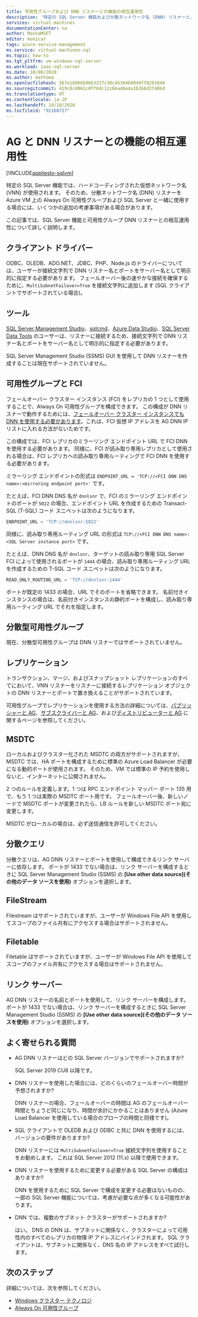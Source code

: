 ```yaml
---
title: 可用性グループおよび DNN リスナーとの機能の相互運用性
description: '特定の SQL Server 機能および分散ネットワーク名 (DNN) リスナーと、Azure VM 上の SQL Server の Always On 可用性グループを一緒に操作する場合の追加の考慮事項について説明します。 '
services: virtual-machines
documentationCenter: na
author: MashaMSFT
editor: monicar
tags: azure-service-management
ms.service: virtual-machines-sql
ms.topic: how-to
ms.tgt_pltfrm: vm-windows-sql-server
ms.workload: iaas-sql-server
ms.date: 10/08/2020
ms.author: mathoma
ms.openlocfilehash: 567e1696bb06b3237c30c45384b8049ff82b5848
ms.sourcegitcommit: 419c8c8061c0ff6dc12c66ad6eda1b266d2f40bd
ms.translationtype: HT
ms.contentlocale: ja-JP
ms.lasthandoff: 10/18/2020
ms.locfileid: "92168727"
---
```

# <a name="feature-interoperability-with-ag-and-dnn-listener"></a>AG と DNN リスナーとの機能の相互運用性 
[!INCLUDE[appliesto-sqlvm](../../includes/appliesto-sqlvm.md)]

特定の SQL Server 機能では、ハードコーディングされた仮想ネットワーク名 (VNN) が使用されます。 そのため、分散ネットワーク名 (DNN) リスナーを Azure VM 上の Always On 可用性グループおよび SQL Server と一緒に使用する場合には、いくつかの追加の考慮事項がある場合があります。 

この記事では、SQL Server 機能と可用性グループ DNN リスナーとの相互運用性について詳しく説明します。 


## <a name="client-drivers"></a>クライアント ドライバー

ODBC、OLEDB、ADO.NET、JDBC、PHP、Node.js のドライバーについては、ユーザーが接続文字列で DNN リスナー名とポートをサーバー名として明示的に指定する必要があります。 フェールオーバー後の速やかな接続を確保するために、`MultiSubnetFailover=True` を接続文字列に追加します (SQL クライアントでサポートされている場合)。 

## <a name="tools"></a>ツール

[SQL Server Management Studio](/sql/ssms/sql-server-management-studio-ssms)、[sqlcmd](/sql/tools/sqlcmd-utility)、[Azure Data Studio](/sql/azure-data-studio/what-is)、[SQL Server Data Tools](/sql/ssdt/sql-server-data-tools) のユーザーは、リスナーに接続するため、接続文字列で DNN リスナー名とポートをサーバー名として明示的に指定する必要があります。 

SQL Server Management Studio (SSMS) GUI を使用して DNN リスナーを作成することは現在サポートされていません。 


## <a name="availability-groups-and-fci"></a>可用性グループと FCI

フェールオーバー クラスター インスタンス (FCI) をレプリカの 1 つとして使用することで、Always On 可用性グループを構成できます。 この構成が DNN リスナーで動作するためには、[フェールオーバー クラスター インスタンスでも DNN を使用する必要があります](failover-cluster-instance-distributed-network-name-dnn-configure.md)。これは、FCI 仮想 IP アドレスを AG DNN IP リストに入れる方法がないためです。 

この構成では、FCI レプリカのミラーリング エンドポイント URL で FCI DNN を使用する必要があります。 同様に、FCI が読み取り専用レプリカとして使用される場合は、FCI レプリカへの読み取り専用ルーティングで FCI DNN を使用する必要があります。 

ミラーリング エンドポイントの形式は `ENDPOINT_URL = 'TCP://<FCI DNN DNS name>:<mirroring endpoint port>'` です。 

たとえば、FCI DNN DNS 名が `dnnlsnr` で、FCI のミラーリング エンドポイントのポートが `5022` の場合、エンドポイント URL を作成するための Transact-SQL (T-SQL) コード スニペットは次のようになります。 

```sql
ENDPOINT_URL = 'TCP://dnnlsnr:5022'
```

同様に、読み取り専用ルーティング URL の形式は `TCP://<FCI DNN DNS name>:<SQL Server instance port>` です。 

たとえば、DNN DNS 名が `dnnlsnr`、ターゲットの読み取り専用 SQL Server FCI によって使用されるポートが `1444` の場合、読み取り専用ルーティング URL を作成するための T-SQL コード スニペットは次のようになります。 

```sql
READ_ONLY_ROUTING_URL = 'TCP://dnnlsnr:1444'
```

ポートが既定の 1433 の場合、URL でそのポートを省略できます。 名前付きインスタンスの場合は、名前付きインスタンスの静的ポートを構成し、読み取り専用ルーティング URL でそれを指定します。  

## <a name="distributed-availability-group"></a>分散型可用性グループ

現在、分散型可用性グループは DNN リスナーではサポートされていません。 

## <a name="replication"></a>レプリケーション

トランザクション、マージ、およびスナップショット レプリケーションのすべてにおいて、VNN リスナーをリスナーに接続するレプリケーション オブジェクトの DNN リスナーとポートで置き換えることがサポートされています。 

可用性グループでレプリケーションを使用する方法の詳細については、[パブリッシャーと AG](/sql/database-engine/availability-groups/windows/configure-replication-for-always-on-availability-groups-sql-server)、[サブスクライバーと AG](/sql/database-engine/availability-groups/windows/replication-subscribers-and-always-on-availability-groups-sql-server)、および[ディストリビューターと AG](/sql/relational-databases/replication/configure-distribution-availability-group) に関するページを参照してください。

## <a name="msdtc"></a>MSDTC

ローカルおよびクラスター化された MSDTC の両方がサポートされますが、MSDTC では、HA ポートを構成するために標準の Azure Load Balancer が必要になる動的ポートが使用されます。 そのため、VM では標準の IP 予約を使用しないと、インターネットに公開されません。 

2 つのルールを定義します。1 つは RPC エンドポイント マッパー ポート 135 用で、もう 1 つは実際の MSDTC ポート用です。 フェールオーバー後、新しいノードで MSDTC ポートが変更されたら、LB ルールを新しい MSDTC ポート宛に変更します。 

MSDTC がローカルの場合は、必ず送信通信を許可してください。 

## <a name="distributed-query"></a>分散クエリ 

分散クエリは、AG DNN リスナーとポートを使用して構成できるリンク サーバーに依存します。 ポートが 1433 でない場合は、リンク サーバーを構成するときに SQL Server Management Studio (SSMS) の **[Use other data source]\(その他のデータ ソースを使用\)** オプションを選択します。 

## <a name="filestream"></a>FileStream

Filestream はサポートされていますが、ユーザーが Windows File API を使用してスコープのファイル共有にアクセスする場合はサポートされません。 

## <a name="filetable"></a>Filetable

Filetable はサポートされていますが、ユーザーが Windows File API を使用してスコープのファイル共有にアクセスする場合はサポートされません。 

## <a name="linked-servers"></a>リンク サーバー

AG DNN リスナーの名前とポートを使用して、リンク サーバーを構成します。 ポートが 1433 でない場合は、リンク サーバーを構成するときに SQL Server Management Studio (SSMS) の **[Use other data source]\(その他のデータ ソースを使用\)** オプションを選択します。 


## <a name="frequently-asked-questions"></a>よく寄せられる質問


- AG DNN リスナーはどの SQL Server バージョンでサポートされますか? 

   SQL Server 2019 CU8 以降です。

- DNN リスナーを使用した場合には、どのくらいのフェールオーバー時間が予想されますか?

   DNN リスナーの場合、フェールオーバーの時間は AG のフェールオーバー時間とちょうど同じになり、時間が余計にかかることはありません (Azure Load Balancer を使用している場合のプローブの時間と同様です)。

- SQL クライアントで OLEDB および ODBC と共に DNN を使用するには、バージョンの要件がありますか?

   DNN リスナーには `MultiSubnetFailover=True` 接続文字列を使用することをお勧めします。 これは SQL Server 2012 (11.x) 以降で使用できます。

- DNN リスナーを使用するために変更する必要がある SQL Server の構成はありますか? 

   DNN を使用するために SQL Server で構成を変更する必要はないものの、一部の SQL Server 機能については、考慮が必要な点が多くなる可能性があります。 

- DNN では、複数のサブネット クラスターがサポートされますか?

   はい。 DNS の DNN は、サブネットに関係なく、クラスターによって可用性内のすべてのレプリカの物理 IP アドレスにバインドされます。 SQL クライアントは、サブネットに関係なく、DNS 名の IP アドレスをすべて試行します。 



## <a name="next-steps"></a>次のステップ

詳細については、次を参照してください。 

- [Windows クラスター テクノロジ](/windows-server/failover-clustering/failover-clustering-overview)   
- [Always On 可用性グループ](/sql/database-engine/availability-groups/windows/overview-of-always-on-availability-groups-sql-server)


